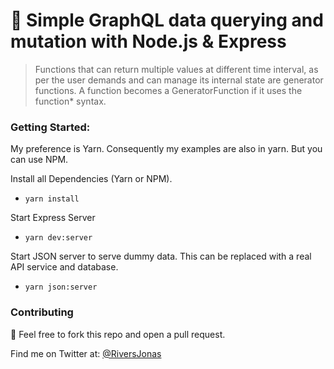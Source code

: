 # 🍇 Simple GraphQL data querying and mutation with Node.js & Express

> Functions that can return multiple values at different time interval, as per the user demands and can manage its internal state are generator functions. A function becomes a GeneratorFunction if it uses the function* syntax.

### Getting Started:
My preference is Yarn. Consequently my examples are also in yarn. But you can use NPM.

Install all Dependencies (Yarn or NPM). 
- `yarn install`

Start Express Server
- `yarn dev:server`

Start JSON server to serve dummy data. This can be replaced with a real API service and database.
- `yarn json:server`

### Contributing
🥤 Feel free to fork this repo and open a pull request.

Find me on Twitter at: [@RiversJonas](https://twitter.com/RiversJonas)
